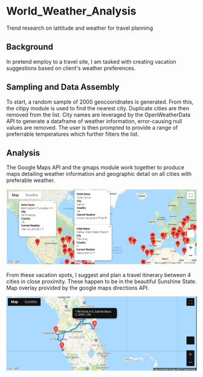 # World_Weather_Analysis
Trend research on lattitude and weather for travel planning

## Background
In pretend employ to a travel site, I am tasked with creating vacation suggestions based on client's weather preferences.

## Sampling and Data Assembly
To start, a random sample of 2000 geocooridnates is generated. From this, the citipy module is used to find the nearest city. Duplicate cities are then removed from the list. City names are leveraged by the OpenWeatherData API to generate a dataframe of weather information, error-causing null values are removed. The user is then prompted to provide a range of preferrable temperatures which further filters the list.

## Analysis
The Google Maps API and the gmaps module work together to produce maps detailing weather information and geographic detail on all cities with preferable weather.

<p align="center">
  <img src="https://github.com/DenverSherman/World_Weather_Analysis/blob/master/Vacation_Search/WeatherPy_vacation_map.png">
</p>

From these vacation spots, I suggest and plan a travel itinerary between 4 cities in close proximity. These happen to be in the beautiful Sunshine State. Map overlay provided by the google maps directions API.

<p align="center">
  <img src="https://github.com/DenverSherman/World_Weather_Analysis/blob/master/Vacation_Itinerary/Vacation_Itinerary.png">
</p>

